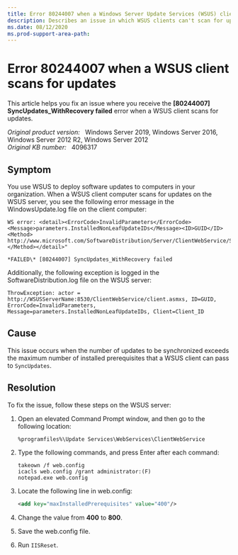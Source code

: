 ```yaml
---
title: Error 80244007 when a Windows Server Update Services (WSUS) client scans for updates
description: Describes an issue in which WSUS clients can't scan for updates.
ms.date: 08/12/2020
ms.prod-support-area-path:
---
```

# Error 80244007 when a WSUS client scans for updates

This article helps you fix an issue where you receive the **[80244007] SyncUpdates_WithRecovery failed** error when a WSUS client scans for updates.

_Original product version:_ &nbsp; Windows Server 2019, Windows Server 2016, Windows Server 2012 R2, Windows Server 2012  
_Original KB number:_ &nbsp; 4096317

## Symptom

You use WSUS to deploy software updates to computers in your organization. When a WSUS client computer scans for updates on the WSUS server, you see the following error message in the WindowsUpdate.log file on the client computer:

```output
WS error: <detail><ErrorCode>InvalidParameters</ErrorCode><Message>parameters.InstalledNonLeafUpdateIDs</Message><ID>GUID</ID><Method> http://www.microsoft.com/SoftwareDistribution/Server/ClientWebService/SyncUpdates"</Method></detail>"

*FAILED\* [80244007] SyncUpdates_WithRecovery failed
```

Additionally, the following exception is logged in the SoftwareDistribution.log file on the WSUS server:

```output
ThrowException: actor = http://WSUSServerName:8530/ClientWebService/client.asmxs, ID=GUID, ErrorCode=InvalidParameters, Message=parameters.InstalledNonLeafUpdateIDs, Client=Client_ID
```

## Cause

This issue occurs when the number of updates to be synchronized exceeds the maximum number of installed prerequisites that a WSUS client can pass to `SyncUpdates`.

## Resolution

To fix the issue, follow these steps on the WSUS server:

1. Open an elevated Command Prompt window, and then go to the following location:

   `%programfiles%\Update Services\WebServices\ClientWebService`

2. Type the following commands, and press Enter after each command:

    ```console
    takeown /f web.config
    icacls web.config /grant administrator:(F)
    notepad.exe web.config
    ```

3. Locate the following line in web.config:

   ```xml
   <add key="maxInstalledPrerequisites" value="400"/>
   ```

4. Change the value from **400** to **800**.
5. Save the web.config file.
6. Run `IISReset`.
